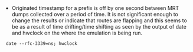 ##
* Originated timestamp for a prefix is off by one second between MRT dumps collected over a period of time. It is not significant enough to 
change the results or indicate that routes are flapping and this seems to be as a result of time drifting/time shifting as seen by the output
of date and hwclock on the where the emulation is being run.
```
 date --rfc-3339=ns; hwclock
```
